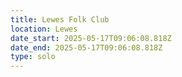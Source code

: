 ```yaml
---
title: Lewes Folk Club
location: Lewes
date_start: 2025-05-17T09:06:08.818Z
date_end: 2025-05-17T09:06:08.818Z
type: solo
---
```


